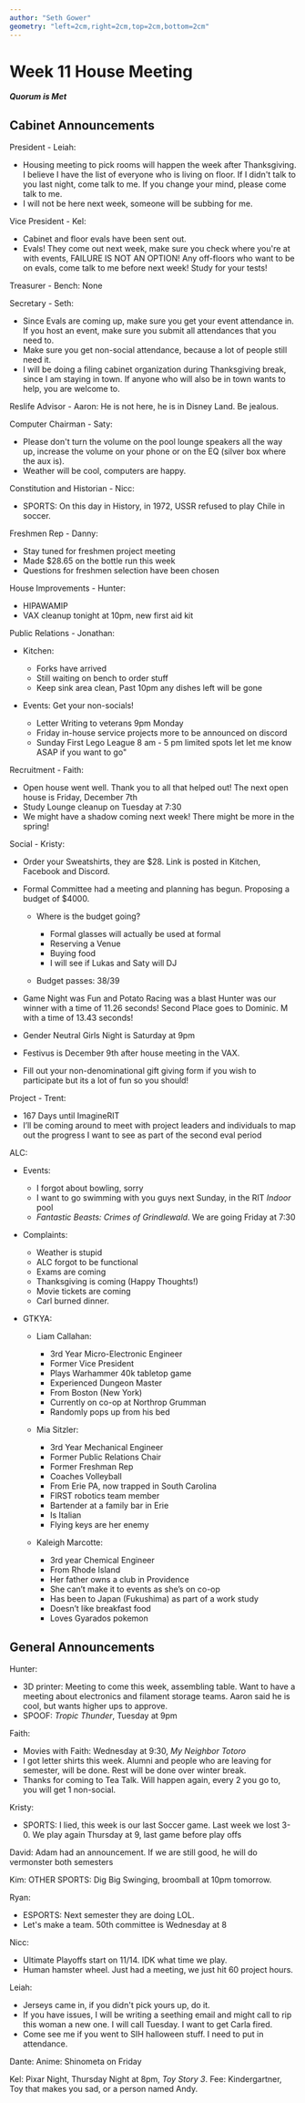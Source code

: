```yaml
---
author: "Seth Gower"
geometry: "left=2cm,right=2cm,top=2cm,bottom=2cm"
---
```


# Week 11 House Meeting

***Quorum is Met***

## Cabinet Announcements

President - Leiah: 

- Housing meeting to pick rooms will happen the week after Thanksgiving. I believe I have the list of everyone who is living on floor. If I didn't talk to you last night, come talk to me. If you change your mind, please come talk to me.
- I will not be here next week, someone will be subbing for me.

Vice President - Kel:

- Cabinet and floor evals have been sent out.
- Evals! They come out next week, make sure you check where you're at with events, FAILURE IS NOT AN OPTION! Any off-floors who want to be on evals, come talk to me before next week! Study for your tests!

Treasurer - Bench: None

Secretary - Seth:

- Since Evals are coming up, make sure you get your event attendance in. If you host an event, make sure you submit all attendances that you need to. 
- Make sure you get non-social attendance, because a lot of people still need it.
- I will be doing a filing cabinet organization during Thanksgiving break, since I am staying in town. If anyone who will also be in town wants to help, you are welcome to.

Reslife Advisor - Aaron: He is not here, he is in Disney Land. Be jealous.

Computer Chairman - Saty: 

- Please don't turn the volume on the pool lounge speakers all the way up, increase the volume on your phone or on the EQ (silver box where the aux is).
- Weather will be cool, computers are happy.

Constitution and Historian - Nicc:

- SPORTS: On this day in History, in 1972, USSR refused to play Chile in soccer.

Freshmen Rep - Danny:

- Stay tuned for freshmen project meeting
- Made $28.65 on the bottle run this week 
- Questions for freshmen selection have been chosen 

House Improvements - Hunter:

- HIPAWAMIP
- VAX cleanup tonight at 10pm, new first aid kit

Public Relations - Jonathan:

- Kitchen:
    
    - Forks have arrived
    - Still waiting on bench to order stuff
    - Keep sink area clean, Past 10pm any dishes left will be gone

- Events: Get your non-socials!

    - Letter Writing to veterans 9pm Monday
    - Friday in-house service projects more to be announced on discord
    - Sunday First Lego League 8 am - 5 pm limited spots let let me know ASAP if you want to go"

Recruitment - Faith: 

- Open house went well. Thank you to all that helped out! The next open house is Friday, December 7th
- Study Lounge cleanup on Tuesday at 7:30
- We might have a shadow coming next week! There might be more in the spring!

Social - Kristy:

- Order your Sweatshirts, they are $28. Link is posted in Kitchen, Facebook and Discord.
- Formal Committee had a meeting and planning has begun. Proposing a budget of $4000.
    
    - Where is the budget going?
        
        - Formal glasses will actually be used at formal
        - Reserving a Venue
        - Buying food
        - I will see if Lukas and Saty will DJ

    - Budget passes: 38/39

- Game Night was Fun and Potato Racing was a blast Hunter was our winner with a time of 11.26 seconds! Second Place goes to Dominic. M with a time of 13.43 seconds!
- Gender Neutral Girls Night is Saturday at 9pm
- Festivus is December 9th after house meeting in the VAX.
- Fill out your non-denominational gift giving form if you wish to participate but its a lot of fun so you should!

Project - Trent: 

- 167 Days until ImagineRIT
- I’ll be coming around to meet with project leaders and individuals to map out the progress I want to see as part of the second eval period

ALC:

- Events:
    
    - I forgot about bowling, sorry
    - I want to go swimming with you guys next Sunday, in the RIT _Indoor_ pool
    - _Fantastic Beasts: Crimes of Grindlewald_. We are going Friday at 7:30

- Complaints:

    - Weather is stupid
    - ALC forgot to be functional
    - Exams are coming
    - Thanksgiving is coming (Happy Thoughts!)
    - Movie tickets are coming
    - Carl burned dinner.

- GTKYA:

    - Liam Callahan:

        - 3rd Year Micro-Electronic Engineer
        - Former Vice President
        - Plays Warhammer 40k tabletop game
        - Experienced Dungeon Master
        - From Boston (New York)
        - Currently on co-op at Northrop Grumman
        - Randomly pops up from his bed
   
    - Mia Sitzler:

        - 3rd Year Mechanical Engineer
        - Former Public Relations Chair
        - Former Freshman Rep
        - Coaches Volleyball
        - From Erie PA, now trapped in South Carolina
        - FIRST robotics team member
        - Bartender at a family bar in Erie
        - Is Italian
        - Flying keys are her enemy

    - Kaleigh Marcotte:

        - 3rd year Chemical Engineer
        - From Rhode Island
        - Her father owns a club in Providence 
        - She can’t make it to events as she’s on co-op
        - Has been to Japan (Fukushima) as part of a work study
        - Doesn’t like breakfast food
        - Loves Gyarados pokemon



## General Announcements

Hunter:

- 3D printer: Meeting to come this week, assembling table. Want to have a meeting about electronics and filament storage teams. Aaron said he is cool, but wants higher ups to approve. 
- SPOOF: _Tropic Thunder_, Tuesday at 9pm

Faith: 

- Movies with Faith: Wednesday at 9:30, _My Neighbor Totoro_
- I got letter shirts this week. Alumni and people who are leaving for semester, will be done. Rest will be done over winter break.
- Thanks for coming to Tea Talk. Will happen again, every 2 you go to, you will get 1 non-social.

Kristy:

- SPORTS: I lied, this week is our last Soccer game. Last week we lost 3-0. We play again Thursday at 9, last game before play offs

David: Adam had an announcement. If we are still good, he will do vermonster both semesters

Kim: OTHER SPORTS: Dig Big Swinging, broomball at 10pm tomorrow.

Ryan: 

- ESPORTS: Next semester they are doing LOL. 
- Let's make a team. 50th committee is Wednesday at 8

Nicc: 

- Ultimate Playoffs start on 11/14. IDK what time we play.
- Human hamster wheel. Just had a meeting, we just hit 60 project hours.

Leiah: 

- Jerseys came in, if you didn't pick yours up, do it. 
- If you have issues, I will be writing a seething email and might call to rip this woman a new one. I will call Tuesday. I want to get Carla fired.
- Come see me if you went to SIH halloween stuff. I need to put in attendance.

Dante: Anime: Shinometa on Friday

Kel: Pixar Night, Thursday Night at 8pm, _Toy Story 3_. Fee: Kindergartner, Toy that makes you sad, or a person named Andy.
